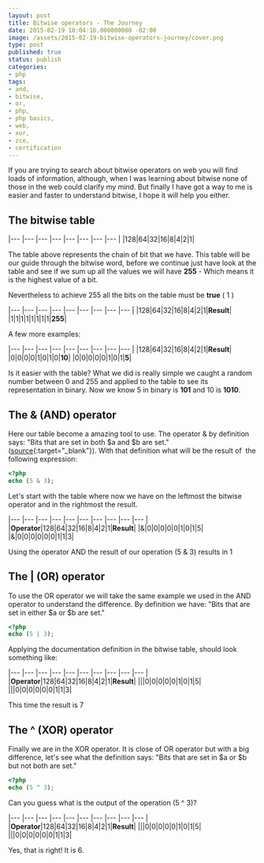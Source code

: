 ```yaml
---
layout: post
title: Bitwise operators - The Journey
date: 2015-02-19 10:04:16.000000000 -02:00
image: /assets/2015-02-19-bitwise-operators-journey/cover.png
type: post
published: true
status: publish
categories:
- php
tags:
- and,
- bitwise,
- or,
- php,
- php basics,
- web,
- xor,
- zce,
- certification
---
```


If you are trying to search about bitwise operators on web you will find loads
of information, although, when I was learning about bitwise none of those in
the web could clarify my mind. But finally I have got a way to me is easier
and faster to understand bitwise, I hope it will help you either.

## The bitwise table

|--- |--- |--- |--- |--- |--- |--- |--- |
|128|64|32|16|8|4|2|1|

The table above represents the chain of bit that we have. This table will be
our guide through the bitwise word, before we continue just have look at the
table and see if we sum up all the values we will have **255** -
Which means it is the highest value of a bit. 

Nevertheless to achieve 255 all the bits on the table must be **true** ( 1 )

|--- |--- |--- |--- |--- |--- |--- |--- |--- |
|128|64|32|16|8|4|2|1|**Result**|
|1|1|1|1|1|1|1|1|**255**|

A few more examples:

|--- |--- |--- |--- |--- |--- |--- |--- |--- |
|128|64|32|16|8|4|2|1|**Result**|
|0|0|0|0|1|0|1|0|**10**|
|0|0|0|0|0|1|0|1|**5**|

Is it easier with the table? What we did is really simple we caught a random
number between 0 and 255 and applied to the table to see its representation
in binary. Now we know 5 in binary is **101** and 10 is **1010**.

## The & (AND) operator

Here our table become a amazing tool to use. The operator & by definition says:
"Bits that are set in both $a and $b are set." ([source](http://php.net/manual/en/language.operators.bitwise.php){:target="_blank"}).
With that definition what will be the result of  the following expression:

```php
<?php
echo (5 & 3);
```

Let's start with the table where now we have on the leftmost the bitwise
operator and in the rightmost the result.

|--- |--- |--- |--- |--- |--- |--- |--- |--- |--- |
|**Operator**|128|64|32|16|8|4|2|1|**Result**|
|&|0|0|0|0|0|1|0|1|5|
|&|0|0|0|0|0|0|1|1|3|

Using the operator AND the result of our operation (5 & 3) results in 1

## The | (OR) operator

To use the OR operator we will take the same example we used in the AND
operator to understand the difference. By definition we have:
"Bits that are set in either $a or $b are set."

```php
<?php
echo (5 | 3);
```

Applying the documentation definition in the bitwise table, should look something
like:

|--- |--- |--- |--- |--- |--- |--- |--- |--- |--- |
|**Operator**|128|64|32|16|8|4|2|1|**Result**|
|||0|0|0|0|0|1|0|1|5|
|||0|0|0|0|0|0|1|1|3|

This time the result is 7

## The ^ (XOR) operator

Finally we are in the XOR operator. It is close of OR operator but with a big
difference, let's see what the definition says: "Bits that are set in $a or $b
but not both are set."

```php
<?php
echo (5 ^ 3);
```

Can you guess what is the output of the operation (5 ^ 3)?

|--- |--- |--- |--- |--- |--- |--- |--- |--- |--- |
|**Operator**|128|64|32|16|8|4|2|1|**Result**|
|||0|0|0|0|0|1|0|1|5|
|||0|0|0|0|0|0|1|1|3|

Yes, that is right! It is 6.
